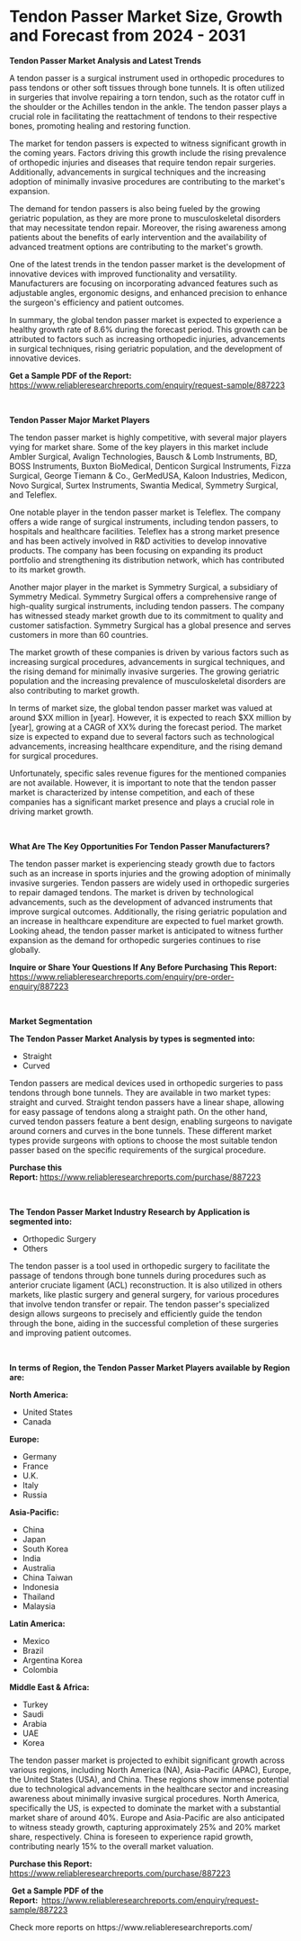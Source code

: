 <p><h1>Tendon Passer Market Size, Growth and Forecast from 2024 - 2031</h1></p><p><strong>Tendon Passer Market Analysis and Latest Trends</strong></p>
<p><p>A tendon passer is a surgical instrument used in orthopedic procedures to pass tendons or other soft tissues through bone tunnels. It is often utilized in surgeries that involve repairing a torn tendon, such as the rotator cuff in the shoulder or the Achilles tendon in the ankle. The tendon passer plays a crucial role in facilitating the reattachment of tendons to their respective bones, promoting healing and restoring function.</p><p>The market for tendon passers is expected to witness significant growth in the coming years. Factors driving this growth include the rising prevalence of orthopedic injuries and diseases that require tendon repair surgeries. Additionally, advancements in surgical techniques and the increasing adoption of minimally invasive procedures are contributing to the market's expansion.</p><p>The demand for tendon passers is also being fueled by the growing geriatric population, as they are more prone to musculoskeletal disorders that may necessitate tendon repair. Moreover, the rising awareness among patients about the benefits of early intervention and the availability of advanced treatment options are contributing to the market's growth.</p><p>One of the latest trends in the tendon passer market is the development of innovative devices with improved functionality and versatility. Manufacturers are focusing on incorporating advanced features such as adjustable angles, ergonomic designs, and enhanced precision to enhance the surgeon's efficiency and patient outcomes.</p><p>In summary, the global tendon passer market is expected to experience a healthy growth rate of 8.6% during the forecast period. This growth can be attributed to factors such as increasing orthopedic injuries, advancements in surgical techniques, rising geriatric population, and the development of innovative devices.</p></p>
<p><strong>Get a Sample PDF of the Report:&nbsp;</strong> <a href="https://www.reliableresearchreports.com/enquiry/request-sample/887223">https://www.reliableresearchreports.com/enquiry/request-sample/887223</a></p>
<p>&nbsp;</p>
<p><strong>Tendon Passer Major Market Players</strong></p>
<p><p>The tendon passer market is highly competitive, with several major players vying for market share. Some of the key players in this market include Ambler Surgical, Avalign Technologies, Bausch & Lomb Instruments, BD, BOSS Instruments, Buxton BioMedical, Denticon Surgical Instruments, Fizza Surgical, George Tiemann & Co., GerMedUSA, Kaloon Industries, Medicon, Novo Surgical, Surtex Instruments, Swantia Medical, Symmetry Surgical, and Teleflex. </p><p>One notable player in the tendon passer market is Teleflex. The company offers a wide range of surgical instruments, including tendon passers, to hospitals and healthcare facilities. Teleflex has a strong market presence and has been actively involved in R&D activities to develop innovative products. The company has been focusing on expanding its product portfolio and strengthening its distribution network, which has contributed to its market growth.</p><p>Another major player in the market is Symmetry Surgical, a subsidiary of Symmetry Medical. Symmetry Surgical offers a comprehensive range of high-quality surgical instruments, including tendon passers. The company has witnessed steady market growth due to its commitment to quality and customer satisfaction. Symmetry Surgical has a global presence and serves customers in more than 60 countries.</p><p>The market growth of these companies is driven by various factors such as increasing surgical procedures, advancements in surgical techniques, and the rising demand for minimally invasive surgeries. The growing geriatric population and the increasing prevalence of musculoskeletal disorders are also contributing to market growth.</p><p>In terms of market size, the global tendon passer market was valued at around $XX million in [year]. However, it is expected to reach $XX million by [year], growing at a CAGR of XX% during the forecast period. The market size is expected to expand due to several factors such as technological advancements, increasing healthcare expenditure, and the rising demand for surgical procedures.</p><p>Unfortunately, specific sales revenue figures for the mentioned companies are not available. However, it is important to note that the tendon passer market is characterized by intense competition, and each of these companies has a significant market presence and plays a crucial role in driving market growth.</p></p>
<p>&nbsp;</p>
<p><strong>What Are The Key Opportunities For Tendon Passer Manufacturers?</strong></p>
<p><p>The tendon passer market is experiencing steady growth due to factors such as an increase in sports injuries and the growing adoption of minimally invasive surgeries. Tendon passers are widely used in orthopedic surgeries to repair damaged tendons. The market is driven by technological advancements, such as the development of advanced instruments that improve surgical outcomes. Additionally, the rising geriatric population and an increase in healthcare expenditure are expected to fuel market growth. Looking ahead, the tendon passer market is anticipated to witness further expansion as the demand for orthopedic surgeries continues to rise globally.</p></p>
<p><strong>Inquire or Share Your Questions If Any Before Purchasing This Report:</strong> <a href="https://www.reliableresearchreports.com/enquiry/pre-order-enquiry/887223">https://www.reliableresearchreports.com/enquiry/pre-order-enquiry/887223</a></p>
<p>&nbsp;</p>
<p><strong>Market Segmentation</strong></p>
<p><strong>The Tendon Passer Market Analysis by types is segmented into:</strong></p>
<p><ul><li>Straight</li><li>Curved</li></ul></p>
<p><p>Tendon passers are medical devices used in orthopedic surgeries to pass tendons through bone tunnels. They are available in two market types: straight and curved. Straight tendon passers have a linear shape, allowing for easy passage of tendons along a straight path. On the other hand, curved tendon passers feature a bent design, enabling surgeons to navigate around corners and curves in the bone tunnels. These different market types provide surgeons with options to choose the most suitable tendon passer based on the specific requirements of the surgical procedure.</p></p>
<p><strong>Purchase this Report:&nbsp;</strong><a href="https://www.reliableresearchreports.com/purchase/887223">https://www.reliableresearchreports.com/purchase/887223</a></p>
<p>&nbsp;</p>
<p><strong>The Tendon Passer Market Industry Research by Application is segmented into:</strong></p>
<p><ul><li>Orthopedic Surgery</li><li>Others</li></ul></p>
<p><p>The tendon passer is a tool used in orthopedic surgery to facilitate the passage of tendons through bone tunnels during procedures such as anterior cruciate ligament (ACL) reconstruction. It is also utilized in others markets, like plastic surgery and general surgery, for various procedures that involve tendon transfer or repair. The tendon passer's specialized design allows surgeons to precisely and efficiently guide the tendon through the bone, aiding in the successful completion of these surgeries and improving patient outcomes.</p></p>
<p>&nbsp;</p>
<p><strong>In terms of Region, the Tendon Passer Market Players available by Region are:</strong></p>
<p>
    <p> <strong> North America: </strong>
        <ul>
            <li>United States</li>
            <li>Canada</li>
        </ul>
        </p> 
    <p> <strong> Europe: </strong>
        <ul>
            <li>Germany</li>
            <li>France</li>
            <li>U.K.</li>
            <li>Italy</li>
            <li>Russia</li>
        </ul>
        </p> 
    <p> <strong> Asia-Pacific: </strong>
        <ul>
            <li>China</li>
            <li>Japan</li>
            <li>South Korea</li>
            <li>India</li>
            <li>Australia</li>
            <li>China Taiwan</li>
            <li>Indonesia</li>
            <li>Thailand</li>
            <li>Malaysia</li>
        </ul>
        </p> 
    <p> <strong> Latin America: </strong>
        <ul>
            <li>Mexico</li>
            <li>Brazil</li>
            <li>Argentina Korea</li>
            <li>Colombia</li>
        </ul>
        </p> 
    <p> <strong> Middle East & Africa: </strong>
        <ul>
            <li>Turkey</li>
            <li>Saudi</li>
            <li>Arabia</li>
            <li>UAE</li>
            <li>Korea</li>
        </ul>
    </p>
    </p>
<p><p>The tendon passer market is projected to exhibit significant growth across various regions, including North America (NA), Asia-Pacific (APAC), Europe, the United States (USA), and China. These regions show immense potential due to technological advancements in the healthcare sector and increasing awareness about minimally invasive surgical procedures. North America, specifically the US, is expected to dominate the market with a substantial market share of around 40%. Europe and Asia-Pacific are also anticipated to witness steady growth, capturing approximately 25% and 20% market share, respectively. China is foreseen to experience rapid growth, contributing nearly 15% to the overall market valuation.</p></p>
<p><strong>Purchase this Report: </strong><a href="https://www.reliableresearchreports.com/purchase/887223">https://www.reliableresearchreports.com/purchase/887223</a></p>
<p>&nbsp;<strong>Get a Sample PDF of the Report:&nbsp;&nbsp;</strong><a href="https://www.reliableresearchreports.com/enquiry/request-sample/887223">https://www.reliableresearchreports.com/enquiry/request-sample/887223</a></p>
<p><strong></strong></p>
<p>Check more reports on https://www.reliableresearchreports.com/</p>